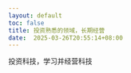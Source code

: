 ```yaml
---
layout: default
toc: false
title: 投资熟悉的领域，长期经营
date:  2025-03-26T20:55:14+08:00
---
```


投资科技，学习并经营科技